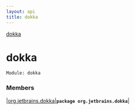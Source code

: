 ```yaml
---
layout: api
title: dokka
---
```

[dokka](index.html)


# dokka



```
Module: dokka
```


### Members


|[org.jetbrains.dokka](org.jetbrains.dokka/index.html)|**`package org.jetbrains.dokka`**|

